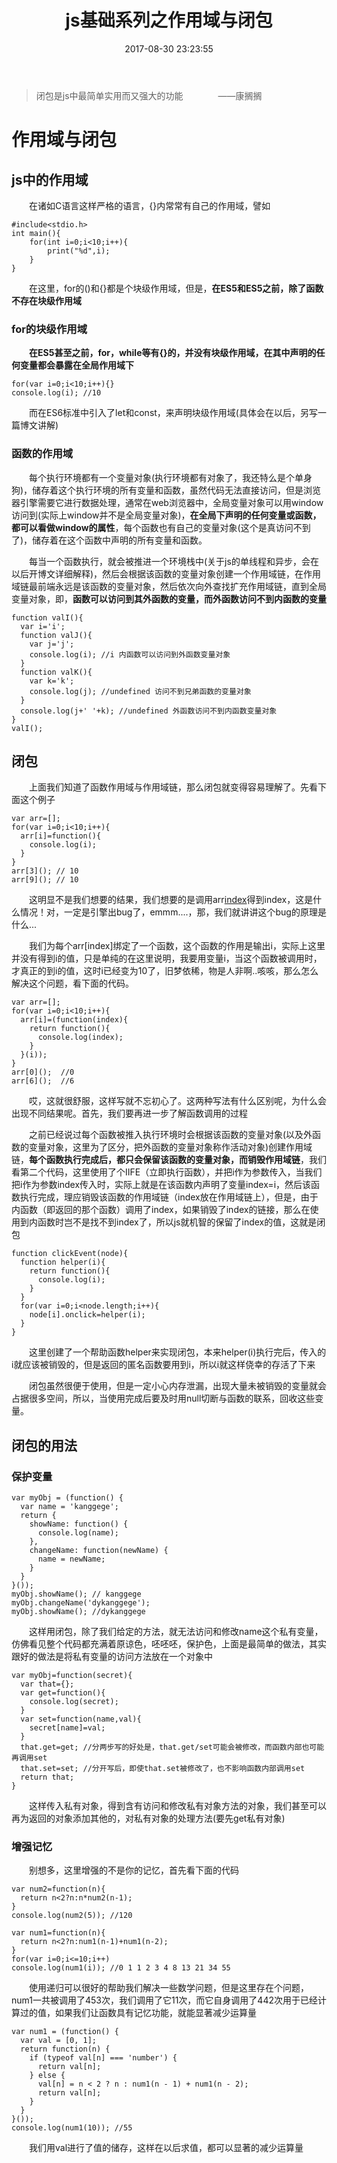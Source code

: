 ﻿---
title: js基础系列之作用域与闭包
date: 2017-08-30 23:23:55
tags: 
	- js
	- 前端
categories:
    - js

---
> 闭包是js中最简单实用而又强大的功能&emsp;&emsp;&emsp;&emsp;——康搁搁
<!-- more -->
# 作用域与闭包
## js中的作用域
&emsp;&emsp;在诸如C语言这样严格的语言，{}内常常有自己的作用域，譬如

    #include<stdio.h>
    int main(){
        for(int i=0;i<10;i++){
            print("%d",i);
        }
    }

&emsp;&emsp;在这里，for的()和{}都是个块级作用域，但是，**在ES5和ES5之前，除了函数不存在块级作用域**
### for的块级作用域
&emsp;&emsp;**在ES5甚至之前，for，while等有{}的，并没有块级作用域，在其中声明的任何变量都会暴露在全局作用域下**

    for(var i=0;i<10;i++){}
    console.log(i); //10

&emsp;&emsp;而在ES6标准中引入了let和const，来声明块级作用域(具体会在以后，另写一篇博文讲解)

### 函数的作用域
&emsp;&emsp;每个执行环境都有一个变量对象(执行环境都有对象了，我还特么是个单身狗)，储存着这个执行环境的所有变量和函数，虽然代码无法直接访问，但是浏览器引擎需要它进行数据处理，通常在web浏览器中，全局变量对象可以用window访问到(实际上window并不是全局变量对象)，**在全局下声明的任何变量或函数，都可以看做window的属性**，每个函数也有自己的变量对象(这个是真访问不到了)，储存着在这个函数中声明的所有变量和函数。

&emsp;&emsp;每当一个函数执行，就会被推进一个环境栈中(关于js的单线程和异步，会在以后开博文详细解释)，然后会根据该函数的变量对象创建一个作用域链，在作用域链最前端永远是该函数的变量对象，然后依次向外查找扩充作用域链，直到全局变量对象，即，**函数可以访问到其外函数的变量，而外函数访问不到内函数的变量**

    function valI(){
      var i='i';
      function valJ(){
        var j='j';
        console.log(i); //i 内函数可以访问到外函数变量对象
      }
      function valK(){
        var k='k';
        console.log(j); //undefined 访问不到兄弟函数的变量对象
      }
      console.log(j+' '+k); //undefined 外函数访问不到内函数变量对象
    }
    valI();
    
## 闭包
&emsp;&emsp;上面我们知道了函数作用域与作用域链，那么闭包就变得容易理解了。先看下面这个例子

    var arr=[];
    for(var i=0;i<10;i++){
      arr[i]=function(){
        console.log(i);
      }
    }
    arr[3](); // 10
    arr[9](); // 10
    
&emsp;&emsp;这明显不是我们想要的结果，我们想要的是调用arr[index]()得到index，这是什么情况！对，一定是引擎出bug了，emmm....，那，我们就讲讲这个bug的原理是什么...

&emsp;&emsp;我们为每个arr[index]绑定了一个函数，这个函数的作用是输出i，实际上这里并没有得到i的值，只是单纯的在这里说明，我要用变量i，当这个函数被调用时，才真正的到i的值，这时i已经变为10了，旧梦依稀，物是人非啊..咳咳，那么怎么解决这个问题，看下面的代码。

    var arr=[];
    for(var i=0;i<10;i++){
      arr[i]=(function(index){
        return function(){
          console.log(index);
        }
      }(i));
    }
    arr[0]();  //0
    arr[6]();  //6
    
&emsp;&emsp;哎，这就很舒服，这样写就不忘初心了。这两种写法有什么区别呢，为什么会出现不同结果呢。首先，我们要再进一步了解函数调用的过程

&emsp;&emsp;之前已经说过每个函数被推入执行环境时会根据该函数的变量对象(以及外函数的变量对象，这里为了区分，把外函数的变量对象称作活动对象)创建作用域链，**每个函数执行完成后，都只会保留该函数的变量对象，而销毁作用域链**，我们看第二个代码，这里使用了个IIFE（立即执行函数），并把i作为参数传入，当我们把i作为参数index传入时，实际上就是在该函数内声明了变量index=i，然后该函数执行完成，理应销毁该函数的作用域链（index放在作用域链上），但是，由于内函数（即返回的那个函数）调用了index，如果销毁了index的链接，那么在使用到内函数时岂不是找不到index了，所以js就机智的保留了index的值，这就是闭包

    function clickEvent(node){
      function helper(i){
        return function(){
          console.log(i);
        }
      }
      for(var i=0;i<node.length;i++){
        node[i].onclick=helper(i);
      }
    }

&emsp;&emsp;这里创建了一个帮助函数helper来实现闭包，本来helper(i)执行完后，传入的i就应该被销毁的，但是返回的匿名函数要用到i，所以i就这样侥幸的存活了下来

&emsp;&emsp;闭包虽然很便于使用，但是一定小心内存泄漏，出现大量未被销毁的变量就会占据很多空间，所以，当使用完成后要及时用null切断与函数的联系，回收这些变量。

## 闭包的用法
### 保护变量
    
    var myObj = (function() {
      var name = 'kanggege';
      return {
        showName: function() {
          console.log(name);
        },
        changeName: function(newName) {
          name = newName;
        }
      }
    }());
    myObj.showName(); // kanggege
    myObj.changeName('dykanggege');
    myObj.showName(); //dykanggege

&emsp;&emsp;这样用闭包，除了我们给定的方法，就无法访问和修改name这个私有变量，仿佛看见整个代码都充满着原谅色，呸呸呸，保护色，上面是最简单的做法，其实跟好的做法是将私有变量的访问方法放在一个对象中

	var myObj=function(secret){
	  var that={};
	  var get=function(){
	    console.log(secret);
	  }
	  var set=function(name,val){
	    secret[name]=val;
	  }
	  that.get=get; //分两步写的好处是，that.get/set可能会被修改，而函数内部也可能再调用set
	  that.set=set; //分开写后，即使that.set被修改了，也不影响函数内部调用set
	  return that;
	}

&emsp;&emsp;这样传入私有对象，得到含有访问和修改私有对象方法的对象，我们甚至可以再为返回的对象添加其他的，对私有对象的处理方法(要先get私有对象)

### 增强记忆
&emsp;&emsp;别想多，这里增强的不是你的记忆，首先看下面的代码

    var num2=function(n){
      return n<2?n:n*num2(n-1);
    }
    console.log(num2(5)); //120

    var num1=function(n){
      return n<2?n:num1(n-1)+num1(n-2);
    }
    for(var i=0;i<=10;i++)
    console.log(num1(i)); //0 1 1 2 3 4 8 13 21 34 55
    
&emsp;&emsp;使用递归可以很好的帮助我们解决一些数学问题，但是这里存在个问题，num1一共被调用了453次，我们调用了它11次，而它自身调用了442次用于已经计算过的值，如果我们让函数具有记忆功能，就能显著减少运算量

    var num1 = (function() {
      var val = [0, 1];
      return function(n) {
        if (typeof val[n] === 'number') {
          return val[n];
        } else {
          val[n] = n < 2 ? n : num1(n - 1) + num1(n - 2);
          return val[n];
        }
      }
    }());
    console.log(num1(10)); //55
    
&emsp;&emsp;我们用val进行了值的储存，这样在以后求值，都可以显著的减少运算量
